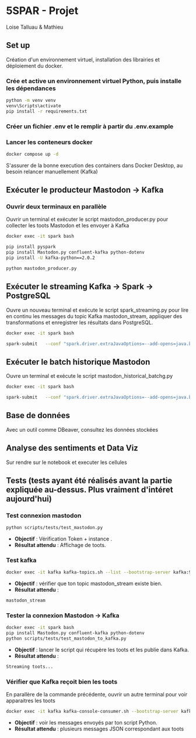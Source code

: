 
# 5SPAR - Projet
Loise Talluau & Mathieu

## Set up
Création d'un environnement virtuel, installation des librairies et déploiement du docker.

### Crée et active un environnement virtuel Python, puis installe les dépendances 
```bash
python -m venv venv
venv\Scripts\activate
pip install -r requirements.txt
```

### Créer un fichier .env et le remplir à partir du .env.example

### Lancer les conteneurs docker
```bash
docker compose up -d
```

S'assurer de la bonne execution des containers dans Docker Desktop, au besoin relancer manuellement (Kafka)

## Exécuter le producteur Mastodon → Kafka
### Ouvrir deux terminaux en parallèle
Ouvrir un terminal et exécuter le script mastodon_producer.py pour collecter les toots Mastodon et les envoyer à Kafka
```bash
docker exec -it spark bash

pip install pyspark
pip install Mastodon.py confluent-kafka python-dotenv
pip install -U kafka-python==2.0.2

python mastodon_producer.py
```

## Exécuter le streaming Kafka → Spark → PostgreSQL
Ouvre un nouveau terminal et exécute le script spark_streaming.py pour lire en continu les messages du topic Kafka mastodon_stream, appliquer des transformations et enregistrer les résultats dans PostgreSQL.
```bash
docker exec -it spark bash

spark-submit   --conf "spark.driver.extraJavaOptions=--add-opens=java.base/javax.security.auth=ALL-UNNAMED"   --packages org.apache.spark:spark-sql-kafka-0-10_2.12:3.5.1,org.postgresql:postgresql:42.6.0   /home/jovyan/scripts/spark_streaming.py
```
## Exécuter le batch historique Mastodon
Ouvre un terminal et exécute le script mastodon_historical_batchg.py
```bash
docker exec -it spark bash

spark-submit   --conf "spark.driver.extraJavaOptions=--add-opens=java.base/javax.security.auth=ALL-UNNAMED"   --packages org.apache.spark:spark-sql-kafka-0-10_2.12:3.5.1,org.postgresql:postgresql:42.6.0   /home/jovyan/scripts/mastodon_historical_batch.py
```

## Base de données
Avec un outil comme DBeaver, consultez les données stockées

## Analyse des sentiments et Data Viz
Sur rendre sur le notebook et executer les cellules









## Tests (tests ayant été réalisés avant la partie expliquée au-dessus. Plus vraiment d'intéret aujourd'hui)
### Test connexion mastodon
```bash
python scripts/tests/test_mastodon.py
```

- **Objectif** : Vérification Token + instance .
- **Résultat attendu** : Affichage de toots.

### Test kafka
```bash
docker exec -it kafka kafka-topics.sh --list --bootstrap-server kafka:9092
```

- **Objectif** : vérifier que ton topic mastodon_stream existe bien.
- **Résultat attendu** :
```bash
mastodon_stream
```
 
### Tester la connexion Mastodon → Kafka
```bash
docker exec -it spark bash
pip install Mastodon.py confluent-kafka python-dotenv
python scripts/tests/test_mastodon_to_kafka.py   
```
- **Objectif** : lancer le script qui récupère les toots et les publie dans Kafka.
- **Résultat attendu** : 
```bash
Streaming toots...
```

### Vérifier que Kafka reçoit bien les toots
En parallère de la commande précédente, ouvrir un autre terminal pour voir apparaitres les toots
```bash
docker exec -it kafka kafka-console-consumer.sh --bootstrap-server kafka:9092 --topic mastodon_stream --from-beginning --max-messages 5
```

- **Objectif** : voir les messages envoyés par ton script Python.
- **Résultat attendu** : plusieurs messages JSON correspondant aux toots